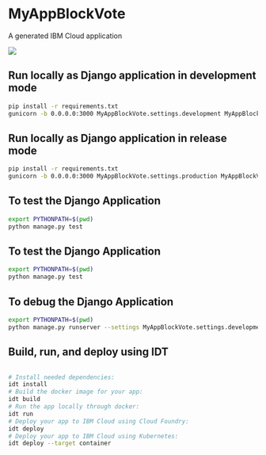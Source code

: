 # MyAppBlockVote

A generated IBM Cloud application

[![](https://img.shields.io/badge/bluemix-powered-blue.svg)](https://bluemix.net)

## Run locally as Django application in development mode
```bash
pip install -r requirements.txt
gunicorn -b 0.0.0.0:3000 MyAppBlockVote.settings.development MyAppBlockVote.wsgi
```
## Run locally as Django application in release mode
```bash
pip install -r requirements.txt
gunicorn -b 0.0.0.0:3000 MyAppBlockVote.settings.production MyAppBlockVote.wsgi
```
## To test the Django Application
```bash
export PYTHONPATH=$(pwd)
python manage.py test
```
## To test the Django Application
```bash
export PYTHONPATH=$(pwd)
python manage.py test
```
## To debug the Django Application
```bash
export PYTHONPATH=$(pwd)
python manage.py runserver --settings MyAppBlockVote.settings.development --noreload
```

## Build, run, and deploy using IDT
```bash

# Install needed dependencies:
idt install
# Build the docker image for your app:
idt build
# Run the app locally through docker:
idt run
# Deploy your app to IBM Cloud using Cloud Foundry:
idt deploy
# Deploy your app to IBM Cloud using Kubernetes:
idt deploy --target container
```